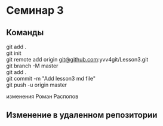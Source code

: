 # Семинар 3



## Команды
git add .  
git init  
git remote add origin git@github.com:yvv4git/Lesson3.git  
git branch -M master  
git add .  
git commit -m "Add lesson3 md file"  
git push -u origin master  
 
 изменения Роман Распопов
## Изменение в удаленном репозитории
